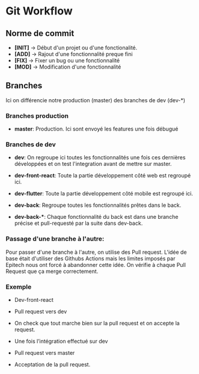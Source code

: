 # Git Workflow

## Norme de commit

- **[INIT]** -> Début d'un projet ou d'une fonctionalité.
- **[ADD]** -> Rajout d'une fonctionnalité preque fini  
- **[FIX]** -> Fixer un bug ou une fonctionnalité  
- **[MOD]** -> Modification d'une fonctionnalité  

## Branches

Ici on différencie notre production (master) des branches de dev (dev-*)

### Branches production

- **master**: Production. Ici sont envoyé les features une fois débugué

### Branches de dev

- **dev**: On regroupe ici toutes les fonctionnalités une fois ces dernières développées et on test l'integration avant de mettre sur master.  
  
- **dev-front-react**: Toute la partie développement côté web est regroupé ici.
- **dev-flutter**: Toute la partie développement côté mobile est regroupé ici.  
  
- **dev-back**: Regroupe toutes les fonctionnalités prêtes dans le back.
- **dev-back-\***: Chaque fonctionnalité du back est dans une branche précise et pull-requesté par la suite dans dev-back.

### Passage d'une branche à l'autre:
Pour passer d'une branche à l'autre, on utilise des Pull request. L'idée de base était d'utiliser des Githubs Actions mais les limites imposés par Epitech nous ont forcé à abandonner cette idée. On vérifie à chaque Pull Request que ça merge correctement.


### Exemple
- Dev-front-react  

- Pull request vers dev  

- On check que tout marche bien sur la pull request et on accepte la request.  

- Une fois l’intégration effectué sur dev  

- Pull request vers master  

- Acceptation de la pull request.